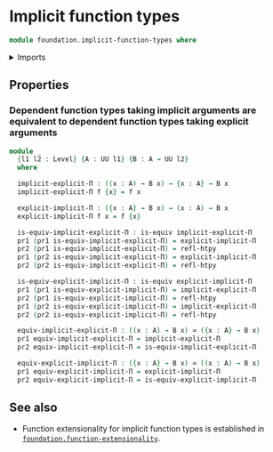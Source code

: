 # Implicit function types

```agda
module foundation.implicit-function-types where
```

<details><summary>Imports</summary>

```agda
open import foundation.dependent-pair-types
open import foundation.universe-levels

open import foundation-core.equivalences
open import foundation-core.homotopies
```

</details>

## Properties

### Dependent function types taking implicit arguments are equivalent to dependent function types taking explicit arguments

```agda
module _
  {l1 l2 : Level} {A : UU l1} {B : A → UU l2}
  where

  implicit-explicit-Π : ((x : A) → B x) → {x : A} → B x
  implicit-explicit-Π f {x} = f x

  explicit-implicit-Π : ({x : A} → B x) → (x : A) → B x
  explicit-implicit-Π f x = f {x}

  is-equiv-implicit-explicit-Π : is-equiv implicit-explicit-Π
  pr1 (pr1 is-equiv-implicit-explicit-Π) = explicit-implicit-Π
  pr2 (pr1 is-equiv-implicit-explicit-Π) = refl-htpy
  pr1 (pr2 is-equiv-implicit-explicit-Π) = explicit-implicit-Π
  pr2 (pr2 is-equiv-implicit-explicit-Π) = refl-htpy

  is-equiv-explicit-implicit-Π : is-equiv explicit-implicit-Π
  pr1 (pr1 is-equiv-explicit-implicit-Π) = implicit-explicit-Π
  pr2 (pr1 is-equiv-explicit-implicit-Π) = refl-htpy
  pr1 (pr2 is-equiv-explicit-implicit-Π) = implicit-explicit-Π
  pr2 (pr2 is-equiv-explicit-implicit-Π) = refl-htpy

  equiv-implicit-explicit-Π : ((x : A) → B x) ≃ ({x : A} → B x)
  pr1 equiv-implicit-explicit-Π = implicit-explicit-Π
  pr2 equiv-implicit-explicit-Π = is-equiv-implicit-explicit-Π

  equiv-explicit-implicit-Π : ({x : A} → B x) ≃ ((x : A) → B x)
  pr1 equiv-explicit-implicit-Π = explicit-implicit-Π
  pr2 equiv-explicit-implicit-Π = is-equiv-explicit-implicit-Π
```

## See also

- Function extensionality for implicit function types is established in
  [`foundation.function-extensionality`](foundation.function-extensionality.md).
